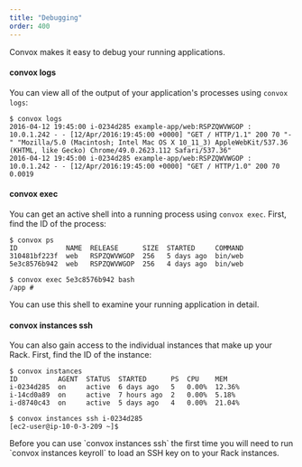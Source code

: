 ```yaml
---
title: "Debugging"
order: 400
---
```


Convox makes it easy to debug your running applications.

#### convox logs

You can view all of the output of your application's processes using `convox logs`:

```
$ convox logs
2016-04-12 19:45:00 i-0234d285 example-app/web:RSPZQWVWGOP : 10.0.1.242 - - [12/Apr/2016:19:45:00 +0000] "GET / HTTP/1.1" 200 70 "-" "Mozilla/5.0 (Macintosh; Intel Mac OS X 10_11_3) AppleWebKit/537.36 (KHTML, like Gecko) Chrome/49.0.2623.112 Safari/537.36"
2016-04-12 19:45:00 i-0234d285 example-app/web:RSPZQWVWGOP : 10.0.1.242 - - [12/Apr/2016:19:45:00 +0000] "GET / HTTP/1.0" 200 70 0.0019
```

#### convox exec

You can get an active shell into a running process using `convox exec`. First, find the ID of the process:

```
$ convox ps
ID            NAME  RELEASE      SIZE  STARTED     COMMAND
310481bf223f  web   RSPZQWVWGOP  256   5 days ago  bin/web
5e3c8576b942  web   RSPZQWVWGOP  256   4 days ago  bin/web
```

```
$ convox exec 5e3c8576b942 bash
/app #
```
    
You can use this shell to examine your running application in detail.

#### convox instances ssh

You can also gain access to the individual instances that make up your Rack. First, find the ID of the instance:

```
$ convox instances
ID          AGENT  STATUS  STARTED      PS  CPU    MEM
i-0234d285  on     active  6 days ago   5   0.00%  12.36%
i-14cd0a89  on     active  7 hours ago  2   0.00%  5.18%
i-d8740c43  on     active  5 days ago   4   0.00%  21.04%
```

```    
$ convox instances ssh i-0234d285
[ec2-user@ip-10-0-3-209 ~]$ 
````

<div class="block-callout block-show-callout type-info" markdown="1">
Before you can use `convox instances ssh` the first time you will need to run `convox instances keyroll` to load an SSH key on to your Rack instances.
</div>